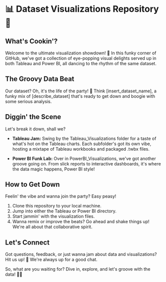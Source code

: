 # 📊 Dataset Visualizations Repository 🎨

## What's Cookin'?

Welcome to the ultimate visualization showdown! 🚀 In this funky corner of GitHub, we've got a collection of eye-popping visual delights served up in both Tableau and Power BI, all dancing to the rhythm of the same dataset.

## The Groovy Data Beat

Our dataset? Oh, it's the life of the party! 🎉 Think [insert_dataset_name], a funky mix of [describe_dataset] that's ready to get down and boogie with some serious analysis.

## Diggin' the Scene

Let's break it down, shall we?

- **Tableau Jam:** Swing by the Tableau_Visualizations folder for a taste of what's hot on the Tableau charts. Each subfolder's got its own vibe, hosting a mixtape of Tableau workbooks and packaged .twbx files.

- **Power BI Funk Lab:** Over in PowerBI_Visualizations, we've got another groove going on. From slick reports to interactive dashboards, it's where the data magic happens, Power BI style!

## How to Get Down

Feelin' the vibe and wanna join the party? Easy peasy!

1. Clone this repository to your local machine.
2. Jump into either the Tableau or Power BI directory.
3. Start jammin' with the visualization files.
4. Wanna remix or improve the beats? Go ahead and shake things up! We're all about that collaborative spirit.

## Let's Connect

Got questions, feedback, or just wanna jam about data and visualizations? Hit us up! 📧 We're always up for a good chat.

So, what are you waiting for? Dive in, explore, and let's groove with the data! 🕺💃
